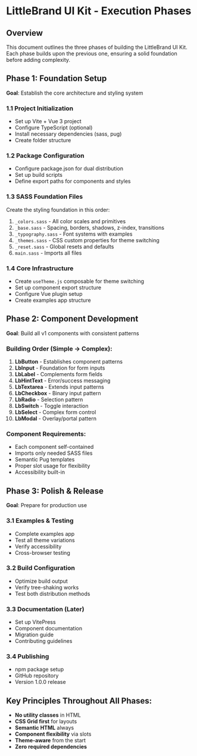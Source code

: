 # LittleBrand UI Kit - Execution Phases

## Overview
This document outlines the three phases of building the LittleBrand UI Kit. Each phase builds upon the previous one, ensuring a solid foundation before adding complexity.

## Phase 1: Foundation Setup
**Goal**: Establish the core architecture and styling system

### 1.1 Project Initialization
- Set up Vite + Vue 3 project
- Configure TypeScript (optional)
- Install necessary dependencies (sass, pug)
- Create folder structure

### 1.2 Package Configuration  
- Configure package.json for dual distribution
- Set up build scripts
- Define export paths for components and styles

### 1.3 SASS Foundation Files
Create the styling foundation in this order:
1. `_colors.sass` - All color scales and primitives
2. `_base.sass` - Spacing, borders, shadows, z-index, transitions
3. `_typography.sass` - Font systems with examples
4. `_themes.sass` - CSS custom properties for theme switching
5. `_reset.sass` - Global resets and defaults
6. `main.sass` - Imports all files

### 1.4 Core Infrastructure
- Create `useTheme.js` composable for theme switching
- Set up component export structure
- Configure Vue plugin setup
- Create examples app structure

## Phase 2: Component Development
**Goal**: Build all v1 components with consistent patterns

### Building Order (Simple → Complex):
1. **LbButton** - Establishes component patterns
2. **LbInput** - Foundation for form inputs  
3. **LbLabel** - Complements form fields
4. **LbHintText** - Error/success messaging
5. **LbTextarea** - Extends input patterns
6. **LbCheckbox** - Binary input pattern
7. **LbRadio** - Selection pattern
8. **LbSwitch** - Toggle interaction
9. **LbSelect** - Complex form control
10. **LbModal** - Overlay/portal pattern

### Component Requirements:
- Each component self-contained
- Imports only needed SASS files
- Semantic Pug templates
- Proper slot usage for flexibility
- Accessibility built-in

## Phase 3: Polish & Release
**Goal**: Prepare for production use

### 3.1 Examples & Testing
- Complete examples app
- Test all theme variations
- Verify accessibility
- Cross-browser testing

### 3.2 Build Configuration
- Optimize build output
- Verify tree-shaking works
- Test both distribution methods

### 3.3 Documentation (Later)
- Set up VitePress
- Component documentation
- Migration guide
- Contributing guidelines

### 3.4 Publishing
- npm package setup
- GitHub repository
- Version 1.0.0 release

## Key Principles Throughout All Phases:
- **No utility classes** in HTML
- **CSS Grid first** for layouts
- **Semantic HTML** always
- **Component flexibility** via slots
- **Theme-aware** from the start
- **Zero required dependencies**